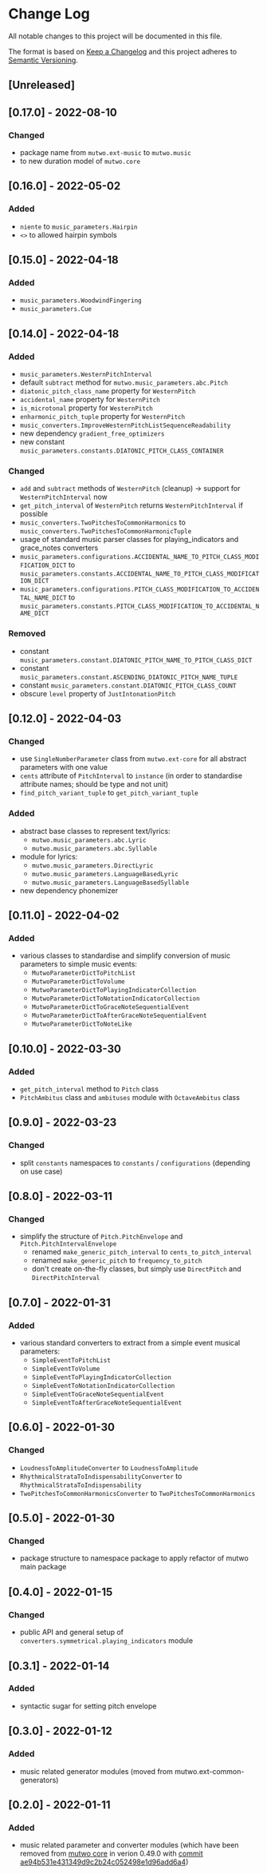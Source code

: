 # Change Log

All notable changes to this project will be documented in this file.

The format is based on [Keep a Changelog](http://keepachangelog.com/)
and this project adheres to [Semantic Versioning](http://semver.org/).

## [Unreleased]

## [0.17.0] - 2022-08-10

### Changed
- package name from `mutwo.ext-music` to `mutwo.music`
- to new duration model of `mutwo.core`


## [0.16.0] - 2022-05-02

### Added
- `niente` to `music_parameters.Hairpin`
- `<>` to allowed hairpin symbols


## [0.15.0] - 2022-04-18

### Added
- `music_parameters.WoodwindFingering`
- `music_parameters.Cue`


## [0.14.0] - 2022-04-18

### Added
- `music_parameters.WesternPitchInterval`
- default `subtract` method for `mutwo.music_parameters.abc.Pitch`
- `diatonic_pitch_class_name` property for `WesternPitch`
- `accidental_name` property for `WesternPitch`
- `is_microtonal` property for `WesternPitch`
- `enharmonic_pitch_tuple` property for `WesternPitch`
- `music_converters.ImproveWesternPitchListSequenceReadability`
- new dependency `gradient_free_optimizers`
- new constant `music_parameters.constants.DIATONIC_PITCH_CLASS_CONTAINER`

### Changed
- `add` and `subtract` methods of `WesternPitch` (cleanup) -> support for `WesternPitchInterval` now
- `get_pitch_interval` of `WesternPitch` returns `WesternPitchInterval` if possible
- `music_converters.TwoPitchesToCommonHarmonics` to `music_converters.TwoPitchesToCommonHarmonicTuple`
- usage of standard music parser classes for playing_indicators and grace_notes converters
- `music_parameters.configurations.ACCIDENTAL_NAME_TO_PITCH_CLASS_MODIFICATION_DICT` to `music_parameters.constants.ACCIDENTAL_NAME_TO_PITCH_CLASS_MODIFICATION_DICT`
- `music_parameters.configurations.PITCH_CLASS_MODIFICATION_TO_ACCIDENTAL_NAME_DICT` to `music_parameters.constants.PITCH_CLASS_MODIFICATION_TO_ACCIDENTAL_NAME_DICT`

### Removed
- constant `music_parameters.constant.DIATONIC_PITCH_NAME_TO_PITCH_CLASS_DICT`
- constant `music_parameters.constant.ASCENDING_DIATONIC_PITCH_NAME_TUPLE`
- constant `music_parameters.constant.DIATONIC_PITCH_CLASS_COUNT`
- obscure `level` property of `JustIntonationPitch`


## [0.12.0] - 2022-04-03

### Changed
- use `SingleNumberParameter` class from `mutwo.ext-core` for all abstract parameters with one value
- `cents` attribute of `PitchInterval` to `instance` (in order to standardise attribute names; should be type and not unit)
- `find_pitch_variant_tuple` to `get_pitch_variant_tuple`

### Added
- abstract base classes to represent text/lyrics:
    - `mutwo.music_parameters.abc.Lyric`
    - `mutwo.music_parameters.abc.Syllable`
- module for lyrics:
    - `mutwo.music_parameters.DirectLyric`
    - `mutwo.music_parameters.LanguageBasedLyric`
    - `mutwo.music_parameters.LanguageBasedSyllable`
- new dependency phonemizer


## [0.11.0] - 2022-04-02

### Added
- various classes to standardise and simplify conversion of music parameters to simple music events:
    - `MutwoParameterDictToPitchList`
    - `MutwoParameterDictToVolume`
    - `MutwoParameterDictToPlayingIndicatorCollection`
    - `MutwoParameterDictToNotationIndicatorCollection`
    - `MutwoParameterDictToGraceNoteSequentialEvent`
    - `MutwoParameterDictToAfterGraceNoteSequentialEvent`
    - `MutwoParameterDictToNoteLike`


## [0.10.0] - 2022-03-30

### Added
- `get_pitch_interval` method to `Pitch` class
- `PitchAmbitus` class and `ambituses` module with `OctaveAmbitus` class


## [0.9.0] - 2022-03-23

### Changed
- split `constants` namespaces to `constants` / `configurations` (depending on use case)


## [0.8.0] - 2022-03-11

### Changed
- simplify the structure of `Pitch.PitchEnvelope` and `Pitch.PitchIntervalEnvelope`
    - renamed `make_generic_pitch_interval` to `cents_to_pitch_interval`
    - renamed `make_generic_pitch` to `frequency_to_pitch`
    - don't create on-the-fly classes, but simply use `DirectPitch` and `DirectPitchInterval`


## [0.7.0] - 2022-01-31

### Added
- various standard converters to extract from a simple event musical parameters:
    - `SimpleEventToPitchList`
    - `SimpleEventToVolume`
    - `SimpleEventToPlayingIndicatorCollection`
    - `SimpleEventToNotationIndicatorCollection`
    - `SimpleEventToGraceNoteSequentialEvent`
    - `SimpleEventToAfterGraceNoteSequentialEvent`


## [0.6.0] - 2022-01-30

### Changed
- `LoudnessToAmplitudeConverter` to `LoudnessToAmplitude`
- `RhythmicalStrataToIndispensabilityConverter` to `RhythmicalStrataToIndispensability`
- `TwoPitchesToCommonHarmonicsConverter` to `TwoPitchesToCommonHarmonics`


## [0.5.0] - 2022-01-30

### Changed
- package structure to namespace package to apply refactor of mutwo main package


## [0.4.0] - 2022-01-15

### Changed
- public API and general setup of `converters.symmetrical.playing_indicators` module


## [0.3.1] - 2022-01-14

### Added
- syntactic sugar for setting pitch envelope


## [0.3.0] - 2022-01-12

### Added
- music related generator modules (moved from mutwo.ext-common-generators)


## [0.2.0] - 2022-01-11

### Added
- music related parameter and converter modules (which have been removed from [mutwo core](https://github.com/mutwo-org/mutwo) in verion 0.49.0 with [commit ae94b531e431349d9c2b24c052498e1d96add6a4](https://github.com/mutwo-org/mutwo/commit/ae94b531e431349d9c2b24c052498e1d96add6a4))
